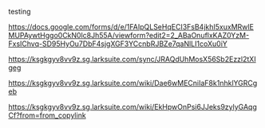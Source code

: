 testing 


https://docs.google.com/forms/d/e/1FAIpQLSeHqECI3FsB4jkhI5xuxMRwlEMUPAywtHggo0CkN0lc8Jh55A/viewform?edit2=2_ABaOnuflxKAZ0YzM-FxsIChvq-SD95HyOu7DbF4sjgXGF3YCcnbRJBZe7qaNlLI1coXu0iY

https://ksgkgyv8vv9z.sg.larksuite.com/sync/JRAQdUhMosX56Sb2Ezzl2tXIgeg

https://ksgkgyv8vv9z.sg.larksuite.com/wiki/Dae6wMECniIaF8k1nhklYGRCgeb

https://ksgkgyv8vv9z.sg.larksuite.com/wiki/EkHpwOnPsi6JJeks9zylyGAqgCf?from=from_copylink
